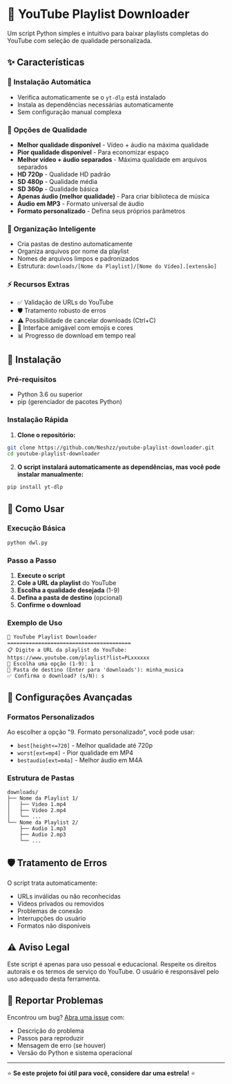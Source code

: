 # 🎥 YouTube Playlist Downloader

Um script Python simples e intuitivo para baixar playlists completas do YouTube com seleção de qualidade personalizada.

## ✨ Características

### 🔧 **Instalação Automática**
- Verifica automaticamente se o `yt-dlp` está instalado
- Instala as dependências necessárias automaticamente
- Sem configuração manual complexa

### 🎯 **Opções de Qualidade**
- **Melhor qualidade disponível** - Vídeo + áudio na máxima qualidade
- **Pior qualidade disponível** - Para economizar espaço
- **Melhor vídeo + áudio separados** - Máxima qualidade em arquivos separados
- **HD 720p** - Qualidade HD padrão
- **SD 480p** - Qualidade média
- **SD 360p** - Qualidade básica
- **Apenas áudio (melhor qualidade)** - Para criar biblioteca de música
- **Áudio em MP3** - Formato universal de áudio
- **Formato personalizado** - Defina seus próprios parâmetros

### 📁 **Organização Inteligente**
- Cria pastas de destino automaticamente
- Organiza arquivos por nome da playlist
- Nomes de arquivos limpos e padronizados
- Estrutura: `downloads/[Nome da Playlist]/[Nome do Vídeo].[extensão]`

### ⚡ **Recursos Extras**
- ✅ Validação de URLs do YouTube
- 🛡️ Tratamento robusto de erros
- ⚠️ Possibilidade de cancelar downloads (Ctrl+C)
- 🎨 Interface amigável com emojis e cores
- 📊 Progresso de download em tempo real

## 🚀 Instalação

### Pré-requisitos
- Python 3.6 ou superior
- pip (gerenciador de pacotes Python)

### Instalação Rápida

1. **Clone o repositório:**
```bash
git clone https://github.com/Neshzz/youtube-playlist-downloader.git
cd youtube-playlist-downloader
```

2. **O script instalará automaticamente as dependências, mas você pode instalar manualmente:**
```bash
pip install yt-dlp
```

## 📖 Como Usar

### Execução Básica
```bash
python dwl.py
```

### Passo a Passo
1. **Execute o script**
2. **Cole a URL da playlist** do YouTube
3. **Escolha a qualidade desejada** (1-9)
4. **Defina a pasta de destino** (opcional)
5. **Confirme o download**

### Exemplo de Uso
```
🎥 YouTube Playlist Downloader
========================================
📋 Digite a URL da playlist do YouTube: https://www.youtube.com/playlist?list=PLxxxxxx
🎯 Escolha uma opção (1-9): 1
📁 Pasta de destino (Enter para 'downloads'): minha_musica
✅ Confirma o download? (s/N): s
```

## 🔧 Configurações Avançadas

### Formatos Personalizados
Ao escolher a opção "9. Formato personalizado", você pode usar:
- `best[height<=720]` - Melhor qualidade até 720p
- `worst[ext=mp4]` - Pior qualidade em MP4
- `bestaudio[ext=m4a]` - Melhor áudio em M4A

### Estrutura de Pastas
```
downloads/
├── Nome da Playlist 1/
│   ├── Video 1.mp4
│   ├── Video 2.mp4
│   └── ...
└── Nome da Playlist 2/
    ├── Audio 1.mp3
    ├── Audio 2.mp3
    └── ...
```

## 🛡️ Tratamento de Erros

O script trata automaticamente:
- URLs inválidas ou não reconhecidas
- Vídeos privados ou removidos
- Problemas de conexão
- Interrupções do usuário
- Formatos não disponíveis

## ⚠️ Aviso Legal

Este script é apenas para uso pessoal e educacional. Respeite os direitos autorais e os termos de serviço do YouTube. O usuário é responsável pelo uso adequado desta ferramenta.

## 🐛 Reportar Problemas

Encontrou um bug? [Abra uma issue](https://github.com/Neshzz/Dowload-videos-youtube/issues) com:
- Descrição do problema
- Passos para reproduzir
- Mensagem de erro (se houver)
- Versão do Python e sistema operacional

---

⭐ **Se este projeto foi útil para você, considere dar uma estrela!** ⭐
